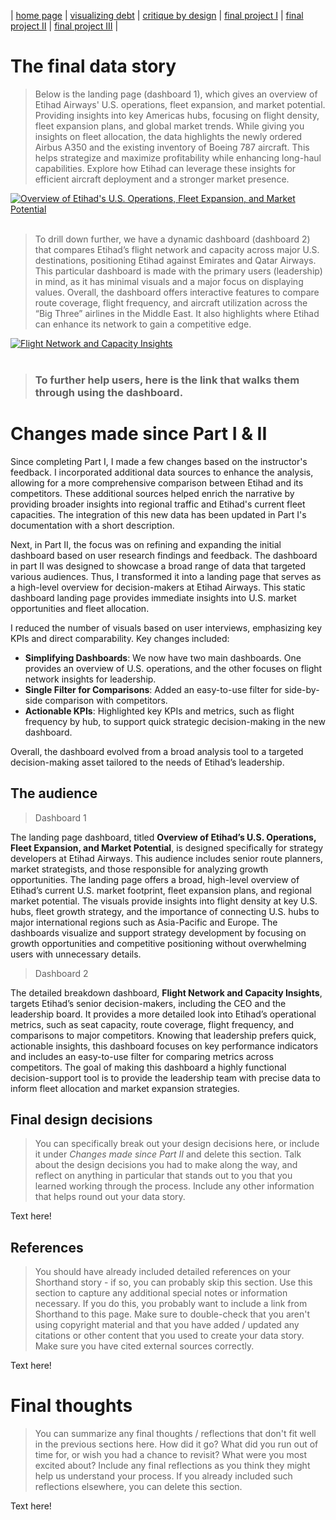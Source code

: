 | [home page](https://cmustudent.github.io/tswd-portfolio-templates/) | [visualizing debt](visualizing-government-debt) | [critique by design](critique-by-design) | [final project I](final-project-part-one) | [final project II](final-project-part-two) | [final project III](final-project-part-three) |

# The final data story
> Below is the landing page (dashboard 1), which gives an overview of Etihad Airways' U.S. operations, fleet expansion, and market potential. Providing insights into key Americas hubs, focusing on flight density, fleet expansion plans, and global market trends. While giving you insights on fleet allocation, the data highlights the newly ordered Airbus A350 and the existing inventory of Boeing 787 aircraft. This helps strategize and maximize profitability while enhancing long-haul capabilities. Explore how Etihad can leverage these insights for efficient aircraft deployment and a stronger market presence.
<div class="tableauPlaceholder" id="viz1728153109713" style="position: relative;">
    <noscript>
        <a href="#">
            <img alt="Overview of Etihad's U.S. Operations, Fleet Expansion, and Market Potential"
                 src="https://public.tableau.com/static/images/Fi/FinalProject_17280005525260/OverviewofEtihadsU_S_OperationsFleetExpansionandMarketPotential/1_rss.png"
                 style="border: none;" />
        </a>
    </noscript>
    <object class="tableauViz" style="display: none;">
        <param name="host_url" value="https%3A%2F%2Fpublic.tableau.com%2F" />
        <param name="embed_code_version" value="3" />
        <param name="site_root" value="" />
        <param name="name" value="FinalProject_17280005525260/OverviewofEtihadsU_S_OperationsFleetExpansionandMarketPotential" />
        <param name="tabs" value="no" />
        <param name="toolbar" value="yes" />
        <param name="static_image" value="https://public.tableau.com/static/images/Fi/FinalProject_17280005525260/OverviewofEtihadsU_S_OperationsFleetExpansionandMarketPotential/1.png" />
        <param name="animate_transition" value="yes" />
        <param name="display_static_image" value="yes" />
        <param name="display_spinner" value="yes" />
        <param name="display_overlay" value="yes" />
        <param name="display_count" value="yes" />
        <param name="language" value="en-US" />
    </object>
</div>

<script type="text/javascript">
    var divElement = document.getElementById('viz1728153109713');
    var vizElement = divElement.getElementsByTagName('object')[0];
    if (divElement.offsetWidth > 800) {
        vizElement.style.width = '1000px';
        vizElement.style.height = '827px';
    } else if (divElement.offsetWidth > 500) {
        vizElement.style.width = '1000px';
        vizElement.style.height = '827px';
    } else {
        vizElement.style.width = '100%';
        vizElement.style.height = '1027px';
    }
    var scriptElement = document.createElement('script');
    scriptElement.src = 'https://public.tableau.com/javascripts/api/viz_v1.js';
    vizElement.parentNode.insertBefore(scriptElement, vizElement);
</script>
<br>

>To drill down further, we have a dynamic dashboard (dashboard 2) that compares Etihad’s flight network and capacity across major U.S. destinations, positioning Etihad against Emirates and Qatar Airways. This particular dashboard is made with the primary users (leadership) in mind, as it has minimal visuals and a major focus on displaying values. Overall, the dashboard offers interactive features to compare route coverage, flight frequency, and aircraft utilization across the “Big Three” airlines in the Middle East. It also highlights where Etihad can enhance its network to gain a competitive edge.

<div class="tableauPlaceholder" id="viz1728153973662" style="position: relative;">
  <noscript>
    <a href="#">
      <img alt="Flight Network and Capacity Insights" src="https://public.tableau.com/static/images/Fi/FinalProject_17281495079240/FlightNetworkandCapacityInsights/1_rss.png" style="border: none" />
    </a>
  </noscript>
  <object class="tableauViz" style="display:none;">
    <param name="host_url" value="https%3A%2F%2Fpublic.tableau.com%2F" />
    <param name="embed_code_version" value="3" />
    <param name="site_root" value="" />
    <param name="name" value="FinalProject_17281495079240/FlightNetworkandCapacityInsights" />
    <param name="tabs" value="no" />
    <param name="toolbar" value="yes" />
    <param name="static_image" value="https://public.tableau.com/static/images/Fi/FinalProject_17281495079240/FlightNetworkandCapacityInsights/1.png" />
    <param name="animate_transition" value="yes" />
    <param name="display_static_image" value="yes" />
    <param name="display_spinner" value="yes" />
    <param name="display_overlay" value="yes" />
    <param name="display_count" value="yes" />
    <param name="language" value="en-US" />
  </object>
</div>

<script type="text/javascript">
  var divElement = document.getElementById('viz1728153973662');
  var vizElement = divElement.getElementsByTagName('object')[0];
  if (divElement.offsetWidth > 800) {
    vizElement.style.width = '1000px';
    vizElement.style.height = '827px';
  } else if (divElement.offsetWidth > 500) {
    vizElement.style.width = '1000px';
    vizElement.style.height = '827px';
  } else {
    vizElement.style.width = '100%';
    vizElement.style.height = '977px';
  }
  var scriptElement = document.createElement('script');
  scriptElement.src = 'https://public.tableau.com/javascripts/api/viz_v1.js';
  vizElement.parentNode.insertBefore(scriptElement, vizElement);
</script>
<br>

> ### To further help users, here is the link that walks them through using the dashboard.

# Changes made since Part I & II
Since completing Part I, I made a few changes based on the instructor's feedback. I incorporated additional data sources to enhance the analysis, allowing for a more comprehensive comparison between Etihad and its competitors. These additional sources helped enrich the narrative by providing broader insights into regional traffic and Etihad's current fleet capacities. The integration of this new data has been updated in Part I's documentation with a short description. 

Next, in Part II, the focus was on refining and expanding the initial dashboard based on user research findings and feedback. The dashboard in part II was designed to showcase a broad range of data that targeted various audiences. Thus, I transformed it into a landing page that serves as a high-level overview for decision-makers at Etihad Airways. This static dashboard landing page provides immediate insights into U.S. market opportunities and fleet allocation. 

I reduced the number of visuals based on user interviews, emphasizing key KPIs and direct comparability. Key changes included:
- **Simplifying Dashboards**: We now have two main dashboards. One provides an overview of U.S. operations, and the other focuses on flight network insights for leadership.
- **Single Filter for Comparisons**: Added an easy-to-use filter for side-by-side comparison with competitors.
- **Actionable KPIs**: Highlighted key KPIs and metrics, such as flight frequency by hub, to support quick strategic decision-making in the new dashboard.

Overall, the dashboard evolved from a broad analysis tool to a targeted decision-making asset tailored to the needs of Etihad’s leadership.

## The audience
> Dashboard 1

The landing page dashboard, titled **Overview of Etihad’s U.S. Operations, Fleet Expansion, and Market Potential**, is designed specifically for strategy developers at Etihad Airways. This audience includes senior route planners, market strategists, and those responsible for analyzing growth opportunities. The landing page offers a broad, high-level overview of Etihad’s current U.S. market footprint, fleet expansion plans, and regional market potential. The visuals provide insights into flight density at key U.S. hubs, fleet growth strategy, and the importance of connecting U.S. hubs to major international regions such as Asia-Pacific and Europe. The dashboards visualize and support strategy development by focusing on growth opportunities and competitive positioning without overwhelming users with unnecessary details.

> Dashboard 2

The detailed breakdown dashboard, **Flight Network and Capacity Insights**, targets Etihad’s senior decision-makers, including the CEO and the leadership board. It provides a more detailed look into Etihad’s operational metrics, such as seat capacity, route coverage, flight frequency, and comparisons to major competitors. Knowing that leadership prefers quick, actionable insights, this dashboard focuses on key performance indicators and includes an easy-to-use filter for comparing metrics across competitors. The goal of making this dashboard a highly functional decision-support tool is to provide the leadership team with precise data to inform fleet allocation and market expansion strategies.

## Final design decisions
> You can specifically break out your design decisions here, or include it under *Changes made since Part II* and delete this section. Talk about the design decisions you had to make along the way, and reflect on anything in particular that stands out to you that you learned working through the process.  Include any other information that helps round out your data story. 

Text here!

## References
> You should have already included detailed references on your Shorthand story - if so, you can probably skip this section.  Use this section to capture any additional special notes or information necessary.  If you do this, you probably want to include a link from Shorthand to this page. Make sure to double-check that you aren't using copyright material and that you have added / updated any citations or other content that you used to create your data story.  Make sure you have cited external sources correctly. 

Text here!

# Final thoughts
> You can summarize any final thoughts / reflections that don't fit well in the previous sections here.  How did it go?  What did you run out of time for, or wish you had a chance to revisit?  What were you most excited about?  Include any final reflections as you think they might help us understand your process.  If you already included such reflections elsewhere, you can delete this section. 

Text here!
